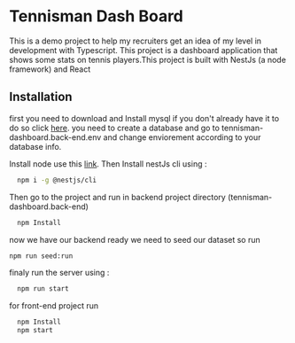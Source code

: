 
# Tennisman Dash Board

This is a demo project to help my recruiters get an idea of ​​my level in development with Typescript.
This project is a dashboard application that shows some stats on tennis players.This project is built with NestJs (a node framework) and React



## Installation

first you need to download and Install mysql if you don't already have it to do so click [here]('https://www.mysql.com/downloads/').
you need to create a database and go to tennisman-dashboard.back-end\.env and change enviorement according to your database info.

Install node use this [link](https://nodejs.org/en/download/).
Then Install nestJs cli using :
```bash
  npm i -g @nestjs/cli
```
Then go to the project and run in backend project directory (tennisman-dashboard.back-end)

```bash
  npm Install
```
now we have our backend ready we need to seed our dataset so run 
```bash
npm run seed:run  
```
finaly run the server using :
```bash
  npm run start
```
for front-end project run 
```bash
  npm Install
  npm start
```

    